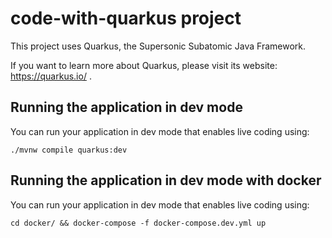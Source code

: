 # code-with-quarkus project

This project uses Quarkus, the Supersonic Subatomic Java Framework.

If you want to learn more about Quarkus, please visit its website: https://quarkus.io/ .

## Running the application in dev mode

You can run your application in dev mode that enables live coding using:
```shell script
./mvnw compile quarkus:dev
```

## Running the application in dev mode with docker

You can run your application in dev mode that enables live coding using:
```shell script
cd docker/ && docker-compose -f docker-compose.dev.yml up
```
